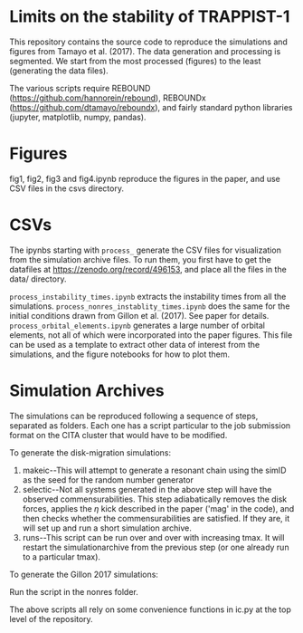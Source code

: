 # Limits on the stability of TRAPPIST-1

This repository contains the source code to reproduce the simulations and figures from Tamayo et al. (2017). The data generation and processing is segmented. We start from the most processed (figures) to the least (generating the data files).

The various scripts require REBOUND (https://github.com/hannorein/rebound), REBOUNDx (https://github.com/dtamayo/reboundx), and fairly standard python libraries (jupyter, matplotlib, numpy, pandas).

# Figures

fig1, fig2, fig3 and fig4.ipynb reproduce the figures in the paper, and use CSV files in the csvs directory.

# CSVs

The ipynbs starting with `process_` generate the CSV files for visualization from the simulation archive files. To run them, you first have to get the datafiles at https://zenodo.org/record/496153, and place all the files in the data/ directory.

`process_instability_times.ipynb` extracts the instability times from all the simulations.
`process_nonres_instablity_times.ipynb` does the same for the initial conditions drawn from Gillon et al. (2017). See paper for details.
`process_orbital_elements.ipynb` generates a large number of orbital elements, not all of which were incorporated into the paper figures. This file can be used as a template to extract other data of interest from the simulations, and the figure notebooks for how to plot them.

# Simulation Archives

The simulations can be reproduced following a sequence of steps, separated as folders. Each one has a script particular to the job submission format on the CITA cluster that would have to be modified.

To generate the disk-migration simulations:

1. makeic--This will attempt to generate a resonant chain using the simID as the seed for the random number generator
2. selectic--Not all systems generated in the above step will have the observed commensurabilities. This step adiabatically removes the disk forces, applies the $\eta$ kick described in the paper ('mag' in the code), and then checks whether the commensurabilities are satisfied. If they are, it will set up and run a short simulation archive.
3. runs--This script can be run over and over with increasing tmax. It will restart the simulationarchive from the previous step (or one already run to a particular tmax).

To generate the Gillon 2017 simulations:

Run the script in the nonres folder.

The above scripts all rely on some convenience functions in ic.py at the top level of the repository.
